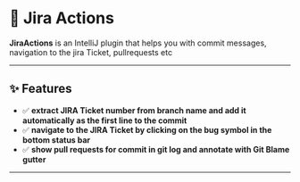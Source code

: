 # 🔀 Jira Actions
<!-- Plugin description -->
**JiraActions** is an IntelliJ plugin that helps you with commit messages, navigation to the jira Ticket, pullrequests etc  

---

## ✨ Features

- ✅ **extract JIRA Ticket number from branch name and add it automatically as the first line to the commit**
- ✅ **navigate to the JIRA Ticket by clicking on the bug symbol in the bottom status bar**
- ✅ **show pull requests for commit in git log and annotate with Git Blame gutter**
---
<!-- Plugin description end -->

